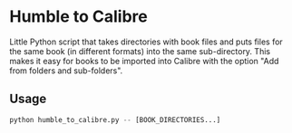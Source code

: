 # Humble to Calibre

Little Python script that takes directories with book files and puts files for the same book (in different formats) into the same sub-directory. This makes it easy for books to be imported into Calibre with the option "Add from folders and sub-folders".

## Usage

```python
python humble_to_calibre.py -- [BOOK_DIRECTORIES...] 
```
